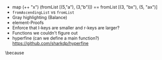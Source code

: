* map (++ "x") (fromList [(5,"a"), (3,"b")]) == fromList [(3, "bx"), (5, "ax")]
* `fromAscendingList` vs `fromList`
* Gray highlighting (Balance)
* element-Proofs
* Enforce that l-keys are smaller and r-keys are larger?
* Functions we couldn't figure out
* hyperfine (can we define a main function?) https://github.com/sharkdp/hyperfine

\because